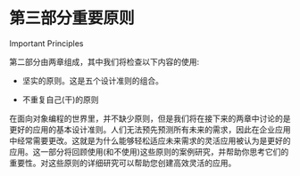# 第三部分重要原则

Important Principles

第二部分由两章组成，其中我们将检查以下内容的使用:

*   坚实的原则。这是五个设计准则的组合。

*   不重复自己(干)的原则

在面向对象编程的世界里，并不缺少原则，但是我们将在接下来的两章中讨论的是更好的应用的基本设计准则。人们无法预先预测所有未来的需求，因此在企业应用中经常需要更改。这就是为什么能够轻松适应未来需求的灵活应用被认为是更好的应用。这一部分将回顾使用(和不使用)这些原则的案例研究，并帮助你思考它们的重要性。对这些原则的详细研究可以帮助您创建高效灵活的应用。